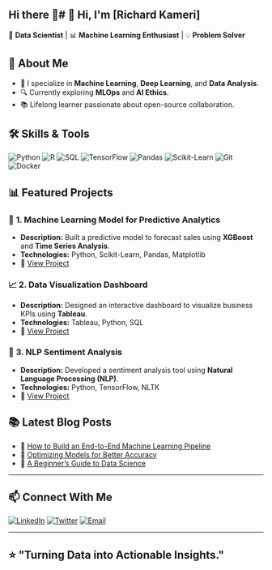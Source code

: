 ## Hi there 👋# 👋 Hi, I'm [Richard Kameri]

🎯 **Data Scientist** | 📊 **Machine Learning Enthusiast** | 💡 **Problem Solver**

## 🚀 About Me
- 🧠 I specialize in **Machine Learning**, **Deep Learning**, and **Data Analysis**.
- 🔍 Currently exploring **MLOps** and **AI Ethics**.
- 📚 Lifelong learner passionate about open-source collaboration.

## 🛠️ Skills & Tools

![Python](https://img.shields.io/badge/Python-3776AB?style=for-the-badge&logo=python&logoColor=white)
![R](https://img.shields.io/badge/R-276DC3?style=for-the-badge&logo=r&logoColor=white)
![SQL](https://img.shields.io/badge/SQL-4479A1?style=for-the-badge&logo=mysql&logoColor=white)
![TensorFlow](https://img.shields.io/badge/TensorFlow-FF6F00?style=for-the-badge&logo=tensorflow&logoColor=white)
![Pandas](https://img.shields.io/badge/Pandas-150458?style=for-the-badge&logo=pandas&logoColor=white)
![Scikit-Learn](https://img.shields.io/badge/Scikit--Learn-F7931E?style=for-the-badge&logo=scikit-learn&logoColor=white)
![Git](https://img.shields.io/badge/Git-F05032?style=for-the-badge&logo=git&logoColor=white)
![Docker](https://img.shields.io/badge/Docker-2496ED?style=for-the-badge&logo=docker&logoColor=white)


## 📊 Featured Projects

### 🧠 **1. Machine Learning Model for Predictive Analytics**
- **Description:** Built a predictive model to forecast sales using **XGBoost** and **Time Series Analysis**.
- **Technologies:** Python, Scikit-Learn, Pandas, Matplotlib
- 🔗 [View Project](https://github.com/RichardKameri/your-ml-project)

### 📈 **2. Data Visualization Dashboard**
- **Description:** Designed an interactive dashboard to visualize business KPIs using **Tableau**.
- **Technologies:** Tableau, Python, SQL
- 🔗 [View Project](https://india-credit-insights-hub.lovable.app/)

### 🤖 **3. NLP Sentiment Analysis**
- **Description:** Developed a sentiment analysis tool using **Natural Language Processing (NLP)**.
- **Technologies:** Python, TensorFlow, NLTK
- 🔗 [View Project](https://airy-kenya-reports.lovable.app/)

## 📚 Latest Blog Posts

- 📝 [How to Build an End-to-End Machine Learning Pipeline](#)
- 📝 [Optimizing Models for Better Accuracy](#)
- 📝 [A Beginner’s Guide to Data Science](#)

---

## 📫 Connect With Me

[![LinkedIn](https://img.shields.io/badge/LinkedIn-0A66C2?style=for-the-badge&logo=linkedin&logoColor=white)](https://www.linkedin.com/in/richard-kameri-689bbb317/)
[![Twitter](https://img.shields.io/badge/Twitter-1DA1F2?style=for-the-badge&logo=twitter&logoColor=white)](https://x.com/Richard17032067)
[![Email](https://img.shields.io/badge/Email-D14836?style=for-the-badge&logo=gmail&logoColor=white)](mailto:your.richardkameri327@gmail.com)

---

⭐ **"Turning Data into Actionable Insights."**
---
